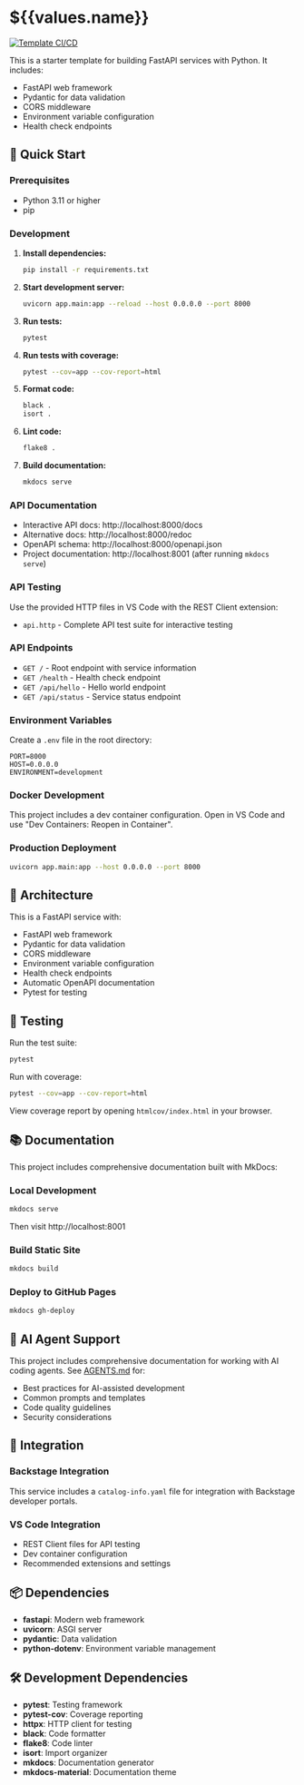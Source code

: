 # ${{values.name}}

[![Template CI/CD](https://github.com/${github_organization}/${repository_name}/actions/workflows/ci-template.yml/badge.svg)](https://github.com/${github_organization}/${repository_name}/actions/workflows/ci-template.yml)

This is a starter template for building FastAPI services with Python. It includes:
- FastAPI web framework
- Pydantic for data validation
- CORS middleware
- Environment variable configuration
- Health check endpoints


## 🚀 Quick Start

### Prerequisites

- Python 3.11 or higher
- pip

### Development

1. **Install dependencies:**
   ```bash
   pip install -r requirements.txt
   ```

2. **Start development server:**
   ```bash
   uvicorn app.main:app --reload --host 0.0.0.0 --port 8000
   ```

3. **Run tests:**
   ```bash
   pytest
   ```

4. **Run tests with coverage:**
   ```bash
   pytest --cov=app --cov-report=html
   ```

5. **Format code:**
   ```bash
   black .
   isort .
   ```

6. **Lint code:**
   ```bash
   flake8 .
   ```

7. **Build documentation:**
   ```bash
   mkdocs serve
   ```

### API Documentation

- Interactive API docs: http://localhost:8000/docs
- Alternative docs: http://localhost:8000/redoc
- OpenAPI schema: http://localhost:8000/openapi.json
- Project documentation: http://localhost:8001 (after running `mkdocs serve`)

### API Testing

Use the provided HTTP files in VS Code with the REST Client extension:
- `api.http` - Complete API test suite for interactive testing

### API Endpoints

- `GET /` - Root endpoint with service information
- `GET /health` - Health check endpoint
- `GET /api/hello` - Hello world endpoint
- `GET /api/status` - Service status endpoint

### Environment Variables

Create a `.env` file in the root directory:

```env
PORT=8000
HOST=0.0.0.0
ENVIRONMENT=development
```

### Docker Development

This project includes a dev container configuration. Open in VS Code and use "Dev Containers: Reopen in Container".

### Production Deployment

```bash
uvicorn app.main:app --host 0.0.0.0 --port 8000
```

## 📝 Architecture

This is a FastAPI service with:

- FastAPI web framework
- Pydantic for data validation
- CORS middleware
- Environment variable configuration
- Health check endpoints
- Automatic OpenAPI documentation
- Pytest for testing

## 🧪 Testing

Run the test suite:

```bash
pytest
```

Run with coverage:

```bash
pytest --cov=app --cov-report=html
```

View coverage report by opening `htmlcov/index.html` in your browser.

## 📚 Documentation

This project includes comprehensive documentation built with MkDocs:

### Local Development
```bash
mkdocs serve
```
Then visit http://localhost:8001

### Build Static Site
```bash
mkdocs build
```

### Deploy to GitHub Pages
```bash
mkdocs gh-deploy
```

## 🤖 AI Agent Support

This project includes comprehensive documentation for working with AI coding agents. See [AGENTS.md](AGENTS.md) for:
- Best practices for AI-assisted development
- Common prompts and templates
- Code quality guidelines
- Security considerations

## 🔗 Integration

### Backstage Integration
This service includes a `catalog-info.yaml` file for integration with Backstage developer portals.

### VS Code Integration
- REST Client files for API testing
- Dev container configuration
- Recommended extensions and settings

## 📦 Dependencies

- **fastapi**: Modern web framework
- **uvicorn**: ASGI server
- **pydantic**: Data validation
- **python-dotenv**: Environment variable management

## 🛠️ Development Dependencies

- **pytest**: Testing framework
- **pytest-cov**: Coverage reporting
- **httpx**: HTTP client for testing
- **black**: Code formatter
- **flake8**: Code linter
- **isort**: Import organizer
- **mkdocs**: Documentation generator
- **mkdocs-material**: Documentation theme